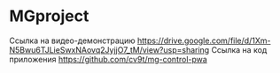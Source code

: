 # MGproject
Ссылка на видео-демонстрацию
https://drive.google.com/file/d/1Xm-N5Bwu6TJLieSwxNAovq2JyjjO7_tM/view?usp=sharing
Ссылка на код приложения
https://github.com/cv9t/mg-control-pwa
